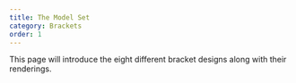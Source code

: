 ```yaml
---
title: The Model Set
category: Brackets
order: 1
---
```

This page will introduce the eight different bracket designs along with their renderings. 
